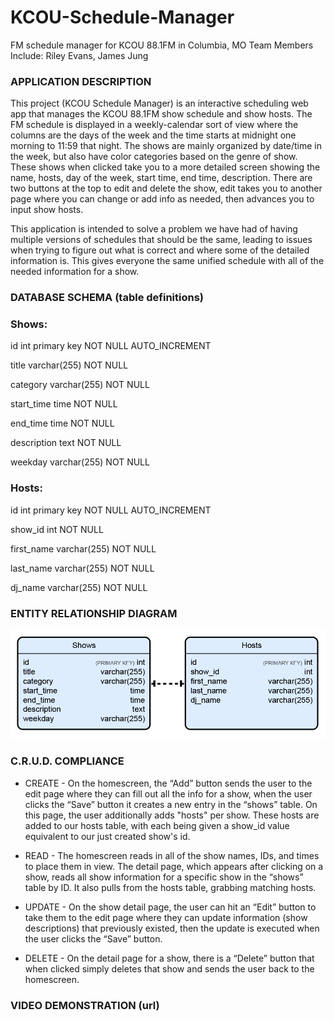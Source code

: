 # KCOU-Schedule-Manager
FM schedule manager for KCOU 88.1FM in Columbia, MO
Team Members Include: Riley Evans, James Jung

### APPLICATION DESCRIPTION
This project (KCOU Schedule Manager) is an interactive scheduling web app that manages the KCOU 88.1FM show schedule and show hosts.  The FM schedule is displayed in a weekly-calendar sort of view where the columns are the days of the week and the time starts at midnight one morning to 11:59 that night.  The shows are mainly organized by date/time in the week, but also have color categories based on the genre of show.  These shows when clicked take you to a more detailed screen showing the name, hosts, day of the week, start time, end time, description.  There are two buttons at the top to edit and delete the show, edit takes you to another page where you can change or add info as needed, then advances you to input show hosts.

This application is intended to solve a problem we have had of having multiple versions of schedules that should be the same, leading to issues when trying to figure out what is correct and where some of the detailed information is.  This gives everyone the same unified schedule with all of the needed information for a show.

### DATABASE SCHEMA (table definitions)

### Shows:

id int primary key NOT NULL AUTO_INCREMENT

title varchar(255) NOT NULL

category varchar(255) NOT NULL

start_time time NOT NULL

end_time time NOT NULL

description text NOT NULL

weekday varchar(255) NOT NULL

### Hosts:

id int primary key NOT NULL AUTO_INCREMENT

show_id int NOT NULL

first_name varchar(255) NOT NULL

last_name varchar(255) NOT NULL

dj_name varchar(255) NOT NULL

### ENTITY RELATIONSHIP DIAGRAM
![ERD](https://raw.githubusercontent.com/rllyy97/KCOU-Schedule-Manager/master/ERD.png)

### C.R.U.D. COMPLIANCE
 - CREATE - On the homescreen, the “Add” button sends the user to the edit page where they can fill out all the info for a show, when the user clicks the “Save” button it creates a new entry in the “shows” table. On this page, the user additionally adds "hosts" per show. These hosts are added to our hosts table, with each being given a show_id value equivalent to our just created show's id.

 - READ - The homescreen reads in all of the show names, IDs, and times to place them in view.  The detail page, which appears after clicking on a show, reads all show information for a specific show in the “shows” table by ID. It also pulls from the hosts table, grabbing matching hosts.

 - UPDATE - On the show detail page, the user can hit an “Edit” button to take them to the edit page where they can update information 
 (show descriptions) that previously existed, then the update is executed when the user clicks the “Save” button.
 
 - DELETE - On the detail page for a show, there is a “Delete” button that when clicked simply deletes that show and sends the user back to the homescreen.

### VIDEO DEMONSTRATION (url)
